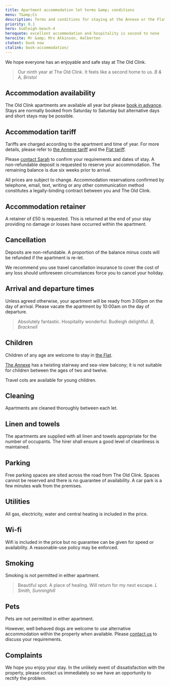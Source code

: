 ```yaml
---
title: Apartment accommodation let terms &amp; conditions
menu: T&amp;Cs
description: Terms and conditions for staying at the Annexe or the Flat apartments at The Old Clink, Budleigh Salterton, East Devon.
priority: 0.1
hero: budleigh-beach-4
heroquote: excellent accommodation and hospitality is second to none
herocite: Mr &amp; Mrs Atkinson, Halberton
ctatext: book now
ctalink: book-accommodation/
---
```


We hope everyone has an enjoyable and safe stay at The Old Clink.

> Our ninth year at The Old Clink. It feels like a second home to us.
<cite>B & A, Bristol</cite>

## Accommodation availability
The Old Clink apartments are available all year but please [book in advance]([root]book-accommodation/). Stays are normally booked from Saturday to Saturday but alternative days and short stays may be possible.

## Accommodation tariff
Tariffs are charged according to the apartment and time of year. For more details, please refer to [the Annexe tariff]([root]apartment-1-annexe/#accommodation-tariff) and the [Flat tariff]([root]apartment-2-flat/#accommodation-tariff).

Please [contact Sarah]([root]book-accommodation/) to confirm your requirements and dates of stay. A non-refundable deposit is requested to reserve your accommodation. The remaining balance is due six weeks prior to arrival.

All prices are subject to change. Accommodation reservations confirmed by telephone, email, text, writing or any other communication method constitutes a legally-binding contract between you and The Old Clink.

## Accommodation retainer
A retainer of £50 is requested. This is returned at the end of your stay providing no damage or losses have occurred within the apartment.

## Cancellation
Deposits are non-refundable. A proportion of the balance minus costs will be refunded if the apartment is re-let.

We recommend you use travel cancellation insurance to cover the cost of any loss should unforeseen circumstances force you to cancel your holiday.

## Arrival and departure times
Unless agreed otherwise, your apartment will be ready from 3:00pm on the day of arrival. Please vacate the apartment by 10:00am on the day of departure.

> Absolutely fantastic. Hospitality wonderful. Budleigh delightful.
<cite>B, Bracknell</cite>

## Children
Children of any age are welcome to stay in [the Flat]([root]apartment-2-flat/).

[The Annexe]([root]apartment-1-annexe/) has a twisting stairway and sea-view balcony; it is not suitable for children between the ages of two and twelve.

Travel cots are available for young children.

## Cleaning
Apartments are cleaned thoroughly between each let.

## Linen and towels
The apartments are supplied with all linen and towels appropriate for the number of occupants. The hirer shall ensure a good level of cleanliness is maintained.

## Parking
Free parking spaces are sited across the road from The Old Clink. Spaces cannot be reserved and there is no guarantee of availability. A car park is a few minutes walk from the premises.

## Utilities
All gas, electricity, water and central heating is included in the price.

## Wi-fi
Wifi is included in the price but no guarantee can be given for speed or availability. A reasonable-use policy may be enforced.

## Smoking
Smoking is not permitted in either apartment.

> Beautiful spot. A place of healing. Will return for my next escape.
<cite>L Smith, Sunninghill</cite>

## Pets
Pets are not permitted in either apartment.

However, well behaved dogs are welcome to use alternative accommodation within the property when available. Please [contact us]([root]book-accommodation/) to discuss your requirements.

## Complaints
We hope you enjoy your stay. In the unlikely event of dissatisfaction with the property, please contact us immediately so we have an opportunity to rectify the problem.
